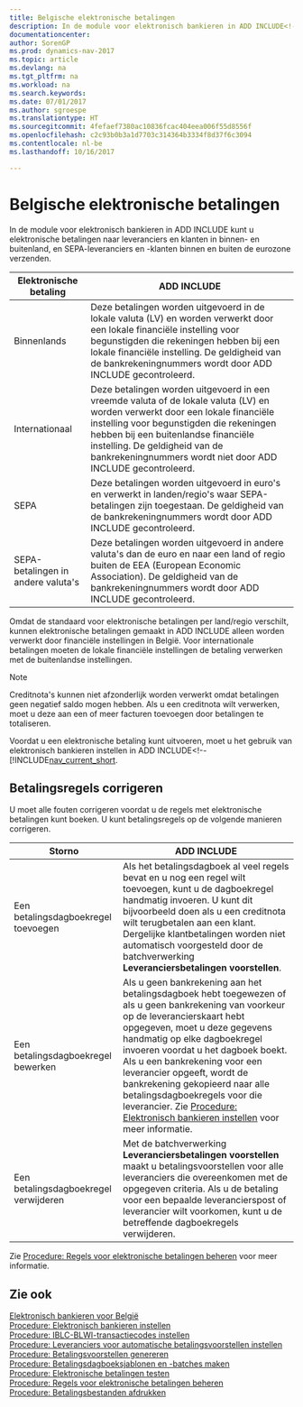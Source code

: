 ```yaml
---
title: Belgische elektronische betalingen
description: In de module voor elektronisch bankieren in ADD INCLUDE<!--[!INCLUDE[nav_current_short](../../includes/nav_current_short_md.md)]--> kunt u binnenlandse, internationale en SEPA-betalingen (binnen en buiten de eurozone) uitvoeren.
documentationcenter: 
author: SorenGP
ms.prod: dynamics-nav-2017
ms.topic: article
ms.devlang: na
ms.tgt_pltfrm: na
ms.workload: na
ms.search.keywords: 
ms.date: 07/01/2017
ms.author: sgroespe
ms.translationtype: HT
ms.sourcegitcommit: 4fefaef7380ac10836fcac404eea006f55d8556f
ms.openlocfilehash: c2c93b0b3a1d7703c314364b3334f8d37f6c3094
ms.contentlocale: nl-be
ms.lasthandoff: 10/16/2017

---
```

# <a name="belgian-electronic-payments"></a>Belgische elektronische betalingen
In de module voor elektronisch bankieren in ADD INCLUDE<!--[!INCLUDE[nav_current_short](../../includes/nav_current_short_md.md)]--> kunt u elektronische betalingen naar leveranciers en klanten in binnen- en buitenland, en SEPA-leveranciers en -klanten binnen en buiten de eurozone verzenden.  
  
|Elektronische betaling|ADD INCLUDE<!--[!INCLUDE[bp_tabledescription](../../includes/bp_tabledescription_md.md)]-->|  
|------------------------|---------------------------------------|  
|Binnenlands|Deze betalingen worden uitgevoerd in de lokale valuta (LV) en worden verwerkt door een lokale financiële instelling voor begunstigden die rekeningen hebben bij een lokale financiële instelling. De geldigheid van de bankrekeningnummers wordt door ADD INCLUDE<!--[!INCLUDE[nav_current_short](../../includes/nav_current_short_md.md)]--> gecontroleerd.|  
|Internationaal|Deze betalingen worden uitgevoerd in een vreemde valuta of de lokale valuta (LV) en worden verwerkt door een lokale financiële instelling voor begunstigden die rekeningen hebben bij een buitenlandse financiële instelling. De geldigheid van de bankrekeningnummers wordt niet door ADD INCLUDE<!--[!INCLUDE[nav_current_short](../../includes/nav_current_short_md.md)]--> gecontroleerd.|  
|SEPA|Deze betalingen worden uitgevoerd in euro's en verwerkt in landen/regio's waar SEPA-betalingen zijn toegestaan. De geldigheid van de bankrekeningnummers wordt door ADD INCLUDE<!--[!INCLUDE[nav_current_short](../../includes/nav_current_short_md.md)]--> gecontroleerd.|  
|SEPA-betalingen in andere valuta's|Deze betalingen worden uitgevoerd in andere valuta's dan de euro en naar een land of regio buiten de EEA (European Economic Association). De geldigheid van de bankrekeningnummers wordt door ADD INCLUDE<!--[!INCLUDE[nav_current_short](../../includes/nav_current_short_md.md)]--> gecontroleerd.|  
  
 Omdat de standaard voor elektronische betalingen per land/regio verschilt, kunnen elektronische betalingen gemaakt in ADD INCLUDE<!--[!INCLUDE[nav_current_short](../../includes/nav_current_short_md.md)]--> alleen worden verwerkt door financiële instellingen in België. Voor internationale betalingen moeten de lokale financiële instellingen de betaling verwerken met de buitenlandse instellingen.  
  
> [!NOTE]  
>  Creditnota's kunnen niet afzonderlijk worden verwerkt omdat betalingen geen negatief saldo mogen hebben. Als u een creditnota wilt verwerken, moet u deze aan een of meer facturen toevoegen door betalingen te totaliseren.  
  
 Voordat u een elektronische betaling kunt uitvoeren, moet u het gebruik van elektronisch bankieren instellen in ADD INCLUDE<!--[!INCLUDE[nav_current_short](how-to-set-up-electronic-banking.md).  
  
## <a name="correcting-payment-lines"></a>Betalingsregels corrigeren  
 U moet alle fouten corrigeren voordat u de regels met elektronische betalingen kunt boeken. U kunt betalingsregels op de volgende manieren corrigeren.  
  
|Storno|ADD INCLUDE<!--[!INCLUDE[bp_tabledescription](../../includes/bp_tabledescription_md.md)]-->|  
|----------------|---------------------------------------|  
|Een betalingsdagboekregel toevoegen|Als het betalingsdagboek al veel regels bevat en u nog een regel wilt toevoegen, kunt u de dagboekregel handmatig invoeren. U kunt dit bijvoorbeeld doen als u een creditnota wilt terugbetalen aan een klant. Dergelijke klantbetalingen worden niet automatisch voorgesteld door de batchverwerking **Leveranciersbetalingen voorstellen**.|  
|Een betalingsdagboekregel bewerken|Als u geen bankrekening aan het betalingsdagboek hebt toegewezen of als u geen bankrekening van voorkeur op de leverancierskaart hebt opgegeven, moet u deze gegevens handmatig op elke dagboekregel invoeren voordat u het dagboek boekt. Als u een bankrekening voor een leverancier opgeeft, wordt de bankrekening gekopieerd naar alle betalingsdagboekregels voor die leverancier. Zie [Procedure: Elektronisch bankieren instellen](how-to-set-up-electronic-banking.md) voor meer informatie.|  
|Een betalingsdagboekregel verwijderen|Met de batchverwerking **Leveranciersbetalingen voorstellen** maakt u betalingsvoorstellen voor alle leveranciers die overeenkomen met de opgegeven criteria. Als u de betaling voor een bepaalde leverancierspost of leverancier wilt voorkomen, kunt u de betreffende dagboekregels verwijderen.|  
  
 Zie [Procedure: Regels voor elektronische betalingen beheren](how-to-manage-electronic-payment-lines.md) voor meer informatie.  
  
## <a name="see-also"></a>Zie ook  
 [Elektronisch bankieren voor België](belgian-electronic-banking.md)   
 [Procedure: Elektronisch bankieren instellen](how-to-set-up-electronic-banking.md)   
 [Procedure: IBLC-BLWI-transactiecodes instellen](how-to-set-up-iblc-blwi-transaction-codes.md)   
 [Procedure: Leveranciers voor automatische betalingsvoorstellen instellen](how-to-set-up-vendors-for-automatic-payment-suggestions.md)   
 [Procedure: Betalingsvoorstellen genereren](how-to-generate-payment-suggestions.md)   
 [Procedure: Betalingsdagboeksjablonen en -batches maken](how-to-create-payment-journal-templates-and-batches.md)   
 [Procedure: Elektronische betalingen testen](how-to-test-electronic-payments.md)   
 [Procedure: Regels voor elektronische betalingen beheren](how-to-manage-electronic-payment-lines.md)   
 [Procedure: Betalingsbestanden afdrukken](how-to-print-payment-files.md)
